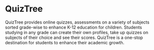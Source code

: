 # QuizTree
QuizTree provides online quizzes, assessments on a variety of subjects sorted grade-wise to enhance K-12 education for children. Students studying in any grade can create their own profiles, take up quizzes on subjects of their choice and see their scores.
QuizTree is a one-stop destination for students to enhance their academic growth.
